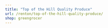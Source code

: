 ```yaml
---
title: "Top of the Hill Quality Produce"
url: /renton/top-of-the-hill-quality-produce/
shop: greengrocer
---
```

